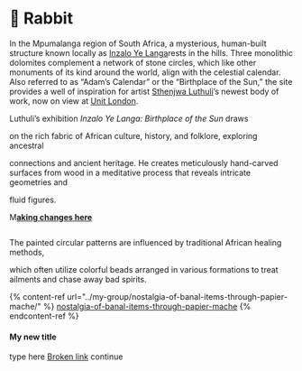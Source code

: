 # 🐰 Rabbit

In the Mpumalanga region of South Africa, a mysterious, human-built structure known locally as [Inzalo Ye Langa](https://www.atlasobscura.com/places/adams-calendar)rests in the hills. Three monolithic dolomites complement a network of stone circles, which like other monuments of its kind around the world, align with the celestial calendar. Also referred to as “Adam’s Calendar” or the “Birthplace of the Sun,” the site provides a well of inspiration for artist [Sthenjwa Luthuli](https://www.instagram.com/sthenjwa_luthuli/?hl=en)’s newest body of work, now on view at [Unit London](https://unitlondon.com/).





Luthuli’s exhibition _Inzalo Ye Langa: Birthplace of the Sun_ draws

on the rich fabric of African culture, history, and folklore, exploring ancestral

connections and ancient heritage. He creates meticulously hand-carved surfaces from wood in a meditative process that reveals intricate geometries and&#x20;

fluid figures.&#x20;



M[**aking changes here**](./#my-new-title)

<figure><img src="../.gitbook/assets/CleanShot 2023-01-25 at 19.27.15@2x.png" alt=""><figcaption></figcaption></figure>



The painted circular patterns are influenced by traditional African healing methods,&#x20;



which often utilize colorful beads arranged in various formations to treat ailments and chase away bad spirits.



{% content-ref url="../my-group/nostalgia-of-banal-items-through-papier-mache/" %}
[nostalgia-of-banal-items-through-papier-mache](../my-group/nostalgia-of-banal-items-through-papier-mache/)
{% endcontent-ref %}

#### My new title

type here [Broken link](broken-reference "mention") continue

